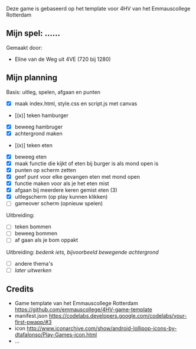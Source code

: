 Deze game is gebaseerd op het template voor 4HV van het Emmauscollege Rotterdam

## Mijn spel: ......
Gemaakt door:
- Eline van de Weg uit 4VE (720 bij 1280)

## Mijn planning

Basis: uitleg, spelen, afgaan en punten
- [x] maak index.html, style.css en script.js met canvas
- [(x)] teken hamburger
- [x] beweeg hambruger
- [x] achtergrond maken
- [(x)] teken eten
- [x] beweeg eten
- [x] maak functie die kijkt of eten bij burger is als mond open is
- [x] punten op scherm zetten
- [x] geef punt voor elke gevangen eten met mond open
- [x] functie maken voor als je het eten mist
- [x] afgaan bij meerdere keren gemist eten (3)
- [x] uitlegscherm (op play kunnen klikken)
- [ ] gameover scherm (opnieuw spelen)

Uitbreiding: 
- [ ] teken bommen
- [ ] beweeg bommen
- [ ] af gaan als je bom oppakt

Uitbreiding: *bedenk iets, bijvoorbeeld bewegende achtergrond*
- [ ] andere thema's
- [ ] *later uitwerken*

## Credits
- Game template van het Emmauscollege Rotterdam https://github.com/emmauscollege/4HV-game-template
- manifest.json https://codelabs.developers.google.com/codelabs/your-first-pwapp/#3
- icon http://www.iconarchive.com/show/android-lollipop-icons-by-dtafalonso/Play-Games-icon.html
- ...
